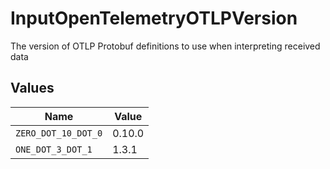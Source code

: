 # InputOpenTelemetryOTLPVersion

The version of OTLP Protobuf definitions to use when interpreting received data


## Values

| Name                | Value               |
| ------------------- | ------------------- |
| `ZERO_DOT_10_DOT_0` | 0.10.0              |
| `ONE_DOT_3_DOT_1`   | 1.3.1               |